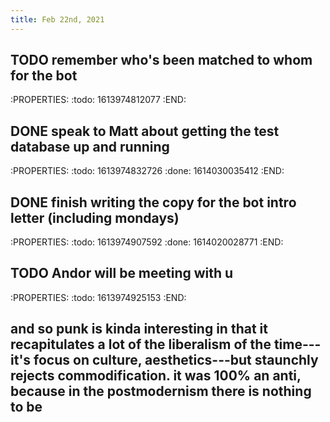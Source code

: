 ```yaml
---
title: Feb 22nd, 2021
---
```


## TODO remember who's been matched to whom for the bot
:PROPERTIES:
:todo: 1613974812077
:END:
## DONE speak to Matt about getting the test database up and running
:PROPERTIES:
:todo: 1613974832726
:done: 1614030035412
:END:
## DONE finish writing the copy for the bot intro letter (including mondays)
:PROPERTIES:
:todo: 1613974907592
:done: 1614020028771
:END:
## TODO Andor will be meeting with u
:PROPERTIES:
:todo: 1613974925153
:END:
## and so punk is kinda interesting in that it recapitulates a lot of the liberalism of the time---it's focus on culture, aesthetics---but staunchly rejects commodification. it was 100% an anti, because in the postmodernism there is nothing to be
